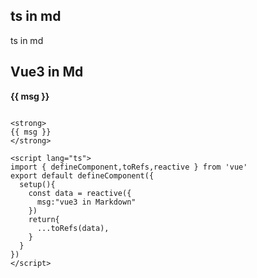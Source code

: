 ## ts in md

ts in md

## Vue3 in Md

<strong class="demo-wrap">
{{ msg }}
</strong>

<script lang="ts">
import { defineComponent,toRefs,reactive } from 'vue'
export default defineComponent({
  setup(){
    const data = reactive({
      msg:"vue3 in Markdown"
    })
    return{
      ...toRefs(data),
    }
  }
})
</script>


```vue

<strong>
{{ msg }}
</strong>

<script lang="ts">
import { defineComponent,toRefs,reactive } from 'vue'
export default defineComponent({
  setup(){
    const data = reactive({
      msg:"vue3 in Markdown"
    })
    return{
      ...toRefs(data),
    }
  }
})
</script>

```
